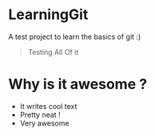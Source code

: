 # LearningGit
A test project to learn the basics of git :)

> Testing
> All 
> Of it

# Why is it awesome ?

* It writes cool text
* Pretty neat !
* Very awesome